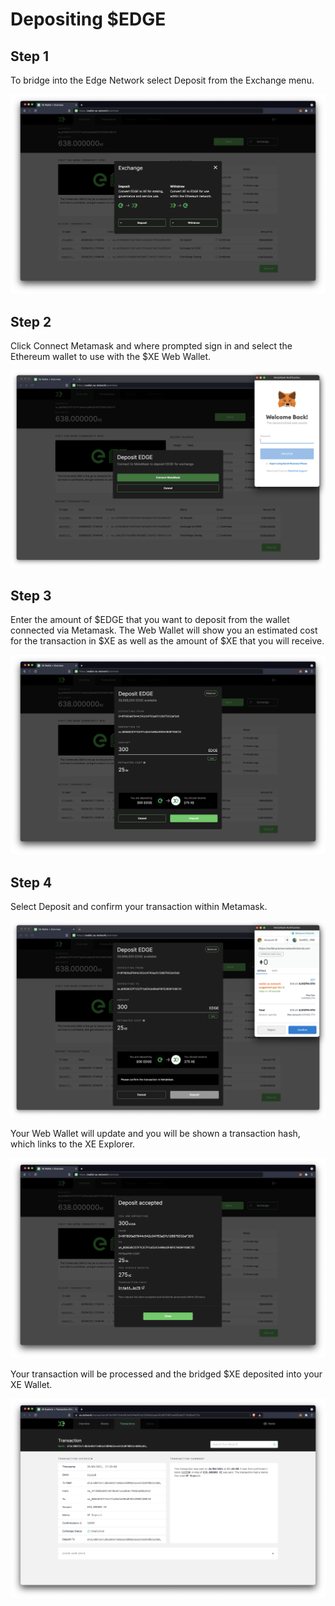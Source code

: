# Depositing $EDGE

## Step 1

To bridge into the Edge Network select Deposit from the Exchange menu.

![](../../.gitbook/assets/screenshot-2021-09-09-at-17.00.49.png)

## Step 2

Click Connect Metamask and where prompted sign in and select the Ethereum wallet to use with the $XE Web Wallet.

![](../../.gitbook/assets/screenshot-2021-09-09-at-16.55.30.png)

## Step 3

Enter the amount of $EDGE that you want to deposit from the wallet connected via Metamask. The Web Wallet will show you an estimated cost for the transaction in $XE as well as the amount of $XE that you will receive.

![](../../.gitbook/assets/screenshot-2021-09-09-at-17.05.08.png)

## Step 4

Select Deposit and confirm your transaction within Metamask.

![](../../.gitbook/assets/screenshot-2021-09-09-at-17.05.43.png)

Your Web Wallet will update and you will be shown a transaction hash, which links to the XE Explorer.

![](../../.gitbook/assets/screenshot-2021-09-09-at-17.09.47.png)

Your transaction will be processed and the bridged $XE deposited into your XE Wallet.

![](../../.gitbook/assets/screenshot-2021-09-09-at-16.34.15.png)



